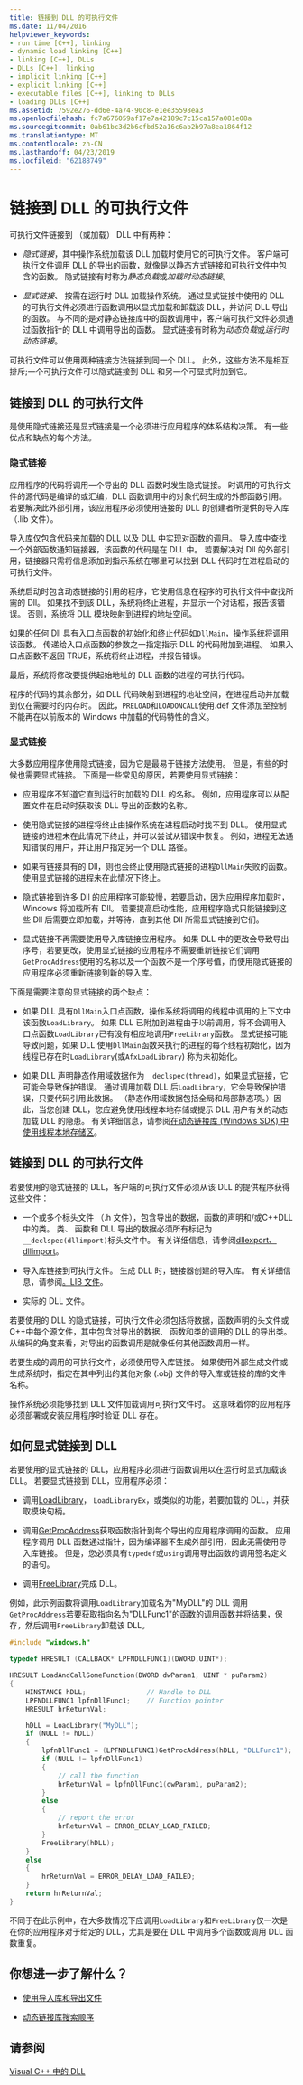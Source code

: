 ```yaml
---
title: 链接到 DLL 的可执行文件
ms.date: 11/04/2016
helpviewer_keywords:
- run time [C++], linking
- dynamic load linking [C++]
- linking [C++], DLLs
- DLLs [C++], linking
- implicit linking [C++]
- explicit linking [C++]
- executable files [C++], linking to DLLs
- loading DLLs [C++]
ms.assetid: 7592e276-dd6e-4a74-90c8-e1ee35598ea3
ms.openlocfilehash: fc7a676059af17e7a42189c7c15ca157a081e08a
ms.sourcegitcommit: 0ab61bc3d2b6cfbd52a16c6ab2b97a8ea1864f12
ms.translationtype: MT
ms.contentlocale: zh-CN
ms.lasthandoff: 04/23/2019
ms.locfileid: "62188749"
---
```

# <a name="link-an-executable-to-a-dll"></a>链接到 DLL 的可执行文件

可执行文件链接到 （或加载） DLL 中有两种：

- *隐式链接*，其中操作系统加载该 DLL 加载时使用它的可执行文件。 客户端可执行文件调用 DLL 的导出的函数，就像是以静态方式链接和可执行文件中包含的函数。 隐式链接有时称为*静态负载*或*加载时动态链接*。

- *显式链接*、 按需在运行时 DLL 加载操作系统。 通过显式链接中使用的 DLL 的可执行文件必须进行函数调用以显式加载和卸载该 DLL，并访问 DLL 导出的函数。 与不同的是对静态链接库中的函数调用中，客户端可执行文件必须通过函数指针的 DLL 中调用导出的函数。 显式链接有时称为*动态负载*或*运行时动态链接*。

可执行文件可以使用两种链接方法链接到同一个 DLL。 此外，这些方法不是相互排斥;一个可执行文件可以隐式链接到 DLL 和另一个可显式附加到它。

<a name="determining-which-linking-method-to-use"></a>

## <a name="link-an-executable-to-a-dll"></a>链接到 DLL 的可执行文件

是使用隐式链接还是显式链接是一个必须进行应用程序的体系结构决策。 有一些优点和缺点的每个方法。

### <a name="implicit-linking"></a>隐式链接

应用程序的代码将调用一个导出的 DLL 函数时发生隐式链接。 时调用的可执行文件的源代码是编译的或汇编，DLL 函数调用中的对象代码生成的外部函数引用。 若要解决此外部引用，该应用程序必须使用链接的 DLL 的创建者所提供的导入库 （.lib 文件）。

导入库仅包含代码来加载的 DLL 以及 DLL 中实现对函数的调用。 导入库中查找一个外部函数通知链接器，该函数的代码是在 DLL 中。 若要解决对 Dll 的外部引用，链接器只需将信息添加到指示系统在哪里可以找到 DLL 代码时在进程启动的可执行文件。

系统启动时包含动态链接的引用的程序，它使用信息在程序的可执行文件中查找所需的 Dll。 如果找不到该 DLL，系统将终止进程，并显示一个对话框，报告该错误。 否则，系统将 DLL 模块映射到进程的地址空间。

如果的任何 Dll 具有入口点函数的初始化和终止代码如`DllMain`，操作系统将调用该函数。 传递给入口点函数的参数之一指定指示 DLL 的代码附加到进程。 如果入口点函数不返回 TRUE，系统将终止进程，并报告错误。

最后，系统将修改要提供起始地址的 DLL 函数的进程的可执行代码。

程序的代码的其余部分，如 DLL 代码映射到进程的地址空间，在进程启动并加载到仅在需要时的内存时。 因此，`PRELOAD`和`LOADONCALL`使用.def 文件添加至控制不能再在以前版本的 Windows 中加载的代码特性的含义。

### <a name="explicit-linking"></a>显式链接

大多数应用程序使用隐式链接，因为它是最易于链接方法使用。 但是，有些的时候也需要显式链接。 下面是一些常见的原因，若要使用显式链接：

- 应用程序不知道它直到运行时加载的 DLL 的名称。 例如，应用程序可以从配置文件在启动时获取该 DLL 导出的函数的名称。

- 使用隐式链接的进程将终止由操作系统在进程启动时找不到 DLL。 使用显式链接的进程未在此情况下终止，并可以尝试从错误中恢复。 例如，进程无法通知错误的用户，并让用户指定另一个 DLL 路径。

- 如果有链接具有的 Dll，则也会终止使用隐式链接的进程`DllMain`失败的函数。 使用显式链接的进程未在此情况下终止。

- 隐式链接到许多 Dll 的应用程序可能较慢，若要启动，因为应用程序加载时，Windows 将加载所有 Dll。 若要提高启动性能，应用程序隐式只能链接到这些 Dll 后需要立即加载，并等待，直到其他 Dll 所需显式链接到它们。

- 显式链接不再需要使用导入库链接应用程序。 如果 DLL 中的更改会导致导出序号，若要更改，使用显式链接的应用程序不需要重新链接它们调用`GetProcAddress`使用的名称以及一个函数不是一个序号值，而使用隐式链接的应用程序必须重新链接到新的导入库。

下面是需要注意的显式链接的两个缺点：

- 如果 DLL 具有`DllMain`入口点函数，操作系统将调用的线程中调用的上下文中该函数`LoadLibrary`。 如果 DLL 已附加到进程由于以前调用，将不会调用入口点函数`LoadLibrary`已有没有相应地调用`FreeLibrary`函数。 显式链接可能导致问题，如果 DLL 使用`DllMain`函数来执行的进程的每个线程初始化，因为线程已存在时`LoadLibrary`(或`AfxLoadLibrary`) 称为未初始化。

- 如果 DLL 声明静态作用域数据作为`__declspec(thread)`，如果显式链接，它可能会导致保护错误。 通过调用加载 DLL 后`LoadLibrary`，它会导致保护错误，只要代码引用此数据。 （静态作用域数据包括全局和局部静态项。）因此，当您创建 DLL，您应避免使用线程本地存储或提示 DLL 用户有关的动态加载 DLL 的隐患。 有关详细信息，请参阅[在动态链接库 (Windows SDK) 中使用线程本地存储区](/windows/desktop/Dlls/using-thread-local-storage-in-a-dynamic-link-library)。

<a name="linking-implicitly"></a>

## <a name="link-an-executable-to-a-dll"></a>链接到 DLL 的可执行文件

若要使用的隐式链接的 DLL，客户端的可执行文件必须从该 DLL 的提供程序获得这些文件：

- 一个或多个标头文件 （.h 文件），包含导出的数据，函数的声明和/或C++DLL 中的类。 类、 函数和 DLL 导出的数据必须所有标记为`__declspec(dllimport)`标头文件中。 有关详细信息，请参阅[dllexport、 dllimport](../cpp/dllexport-dllimport.md)。

- 导入库链接到可执行文件。 生成 DLL 时，链接器创建的导入库。 有关详细信息，请参阅[。LIB 文件](reference/dot-lib-files-as-linker-input.md)。

- 实际的 DLL 文件。

若要使用的 DLL 的隐式链接，可执行文件必须包括将数据，函数声明的头文件或C++中每个源文件，其中包含对导出的数据、 函数和类的调用的 DLL 的导出类。 从编码的角度来看，对导出的函数调用是就像任何其他函数调用一样。

若要生成的调用的可执行文件，必须使用导入库链接。 如果使用外部生成文件或生成系统时，指定在其中列出的其他对象 (.obj) 文件的导入库或链接的库的文件名称。

操作系统必须能够找到 DLL 文件加载调用可执行文件时。 这意味着你的应用程序必须部署或安装应用程序时验证 DLL 存在。

<a name="linking-explicitly"></a>

## <a name="how-to-link-explicitly-to-a-dll"></a>如何显式链接到 DLL

若要使用的显式链接的 DLL，应用程序必须进行函数调用以在运行时显式加载该 DLL。 若要显式链接到 DLL，应用程序必须：

- 调用[LoadLibrary](loadlibrary-and-afxloadlibrary.md)， `LoadLibraryEx`，或类似的功能，若要加载的 DLL，并获取模块句柄。

- 调用[GetProcAddress](getprocaddress.md)获取函数指针到每个导出的应用程序调用的函数。 应用程序调用 DLL 函数通过指针，因为编译器不生成外部引用，因此无需使用导入库链接。 但是，您必须具有`typedef`或`using`调用导出函数的调用签名定义的语句。

- 调用[FreeLibrary](freelibrary-and-afxfreelibrary.md)完成 DLL。

例如，此示例函数将调用`LoadLibrary`加载名为"MyDLL"的 DLL 调用`GetProcAddress`若要获取指向名为"DLLFunc1"的函数的调用函数并将结果，保存，然后调用`FreeLibrary`卸载该 DLL。

```C
#include "windows.h"

typedef HRESULT (CALLBACK* LPFNDLLFUNC1)(DWORD,UINT*);

HRESULT LoadAndCallSomeFunction(DWORD dwParam1, UINT * puParam2)
{
    HINSTANCE hDLL;               // Handle to DLL
    LPFNDLLFUNC1 lpfnDllFunc1;    // Function pointer
    HRESULT hrReturnVal;

    hDLL = LoadLibrary("MyDLL");
    if (NULL != hDLL)
    {
        lpfnDllFunc1 = (LPFNDLLFUNC1)GetProcAddress(hDLL, "DLLFunc1");
        if (NULL != lpfnDllFunc1)
        {
            // call the function
            hrReturnVal = lpfnDllFunc1(dwParam1, puParam2);
        }
        else
        {
            // report the error
            hrReturnVal = ERROR_DELAY_LOAD_FAILED;
        }
        FreeLibrary(hDLL);
    }
    else
    {
        hrReturnVal = ERROR_DELAY_LOAD_FAILED;
    }
    return hrReturnVal;
}
```

不同于在此示例中，在大多数情况下应调用`LoadLibrary`和`FreeLibrary`仅一次是在你的应用程序对于给定的 DLL，尤其是要在 DLL 中调用多个函数或调用 DLL 函数重复。

## <a name="what-do-you-want-to-know-more-about"></a>你想进一步了解什么？

- [使用导入库和导出文件](reference/working-with-import-libraries-and-export-files.md)

- [动态链接库搜索顺序](/windows/desktop/Dlls/dynamic-link-library-search-order)

## <a name="see-also"></a>请参阅

[Visual C++ 中的 DLL](dlls-in-visual-cpp.md)
